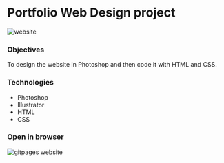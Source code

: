 # Portfolio Web Design project

![website](https://user-images.githubusercontent.com/17016297/46758661-04f19480-cc93-11e8-842f-21a30010752d.png)

### Objectives

To design the website in Photoshop and then code it with HTML and CSS.

### Technologies

* Photoshop
* Illustrator
* HTML
* CSS

### Open in browser

![gitpages website](https://nomi811.github.io/milestone-portfolio/)
